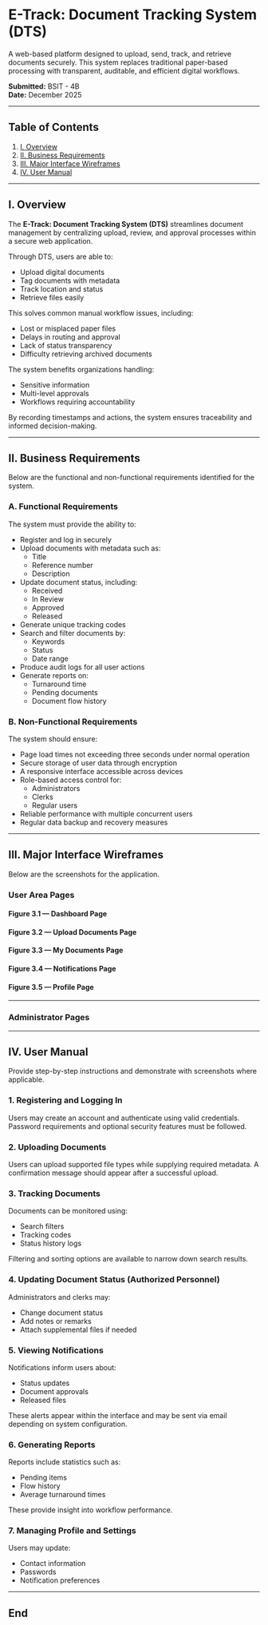 # E-Track: Document Tracking System (DTS)

A web-based platform designed to upload, send, track, and retrieve documents securely. This system replaces traditional paper-based processing with transparent, auditable, and efficient digital workflows.

**Submitted:** BSIT - 4B  
**Date:** December 2025

---

## Table of Contents
1. [I. Overview](#i-overview)
2. [II. Business Requirements](#ii-business-requirements)
3. [III. Major Interface Wireframes](#iii-major-interface-wireframes)
4. [IV. User Manual](#iv-user-manual)

---

## I. Overview

The **E-Track: Document Tracking System (DTS)** streamlines document management by centralizing upload, review, and approval processes within a secure web application.

Through DTS, users are able to:

- Upload digital documents
- Tag documents with metadata
- Track location and status
- Retrieve files easily

This solves common manual workflow issues, including:

- Lost or misplaced paper files
- Delays in routing and approval
- Lack of status transparency
- Difficulty retrieving archived documents

The system benefits organizations handling:

- Sensitive information
- Multi-level approvals
- Workflows requiring accountability

By recording timestamps and actions, the system ensures traceability and informed decision-making.

---

## II. Business Requirements

Below are the functional and non-functional requirements identified for the system.

### A. Functional Requirements
The system must provide the ability to:

- Register and log in securely
- Upload documents with metadata such as:
  - Title
  - Reference number
  - Description
- Update document status, including:
  - Received
  - In Review
  - Approved
  - Released
- Generate unique tracking codes
- Search and filter documents by:
  - Keywords
  - Status
  - Date range
- Produce audit logs for all user actions
- Generate reports on:
  - Turnaround time
  - Pending documents
  - Document flow history

### B. Non-Functional Requirements
The system should ensure:

- Page load times not exceeding three seconds under normal operation
- Secure storage of user data through encryption
- A responsive interface accessible across devices
- Role-based access control for:
  - Administrators
  - Clerks
  - Regular users
- Reliable performance with multiple concurrent users
- Regular data backup and recovery measures

---

## III. Major Interface Wireframes

Below are the screenshots for the application.

### User Area Pages

#### Figure 3.1 — Dashboard Page

#### Figure 3.2 — Upload Documents Page

#### Figure 3.3 — My Documents Page

#### Figure 3.4 — Notifications Page

#### Figure 3.5 — Profile Page


---

### Administrator Pages

---

## IV. User Manual

Provide step-by-step instructions and demonstrate with screenshots where applicable.

### 1. Registering and Logging In
Users may create an account and authenticate using valid credentials. Password requirements and optional security features must be followed.

### 2. Uploading Documents
Users can upload supported file types while supplying required metadata. A confirmation message should appear after a successful upload.

### 3. Tracking Documents
Documents can be monitored using:
- Search filters
- Tracking codes
- Status history logs

Filtering and sorting options are available to narrow down search results.

### 4. Updating Document Status (Authorized Personnel)
Administrators and clerks may:
- Change document status
- Add notes or remarks
- Attach supplemental files if needed

### 5. Viewing Notifications
Notifications inform users about:
- Status updates
- Document approvals
- Released files

These alerts appear within the interface and may be sent via email depending on system configuration.

### 6. Generating Reports
Reports include statistics such as:
- Pending items
- Flow history
- Average turnaround times

These provide insight into workflow performance.

### 7. Managing Profile and Settings
Users may update:
- Contact information
- Passwords
- Notification preferences

---

## End 

